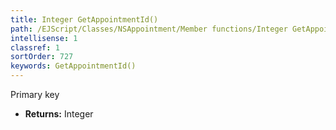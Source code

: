 ```yaml
---
title: Integer GetAppointmentId()
path: /EJScript/Classes/NSAppointment/Member functions/Integer GetAppointmentId()
intellisense: 1
classref: 1
sortOrder: 727
keywords: GetAppointmentId()
---
```



Primary key



* **Returns:** Integer


